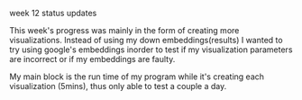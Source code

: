 week 12 status updates


This week's progress was mainly in the form of creating more visualizations. 
Instead of using my down embeddings(results) I wanted to try using google's embeddings inorder to test if my visualization parameters are incorrect or if my embeddings are faulty.

My main block is the run time of my program while it's creating each visualization (5mins), thus only able to test a couple a day.
